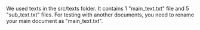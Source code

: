We used texts in the src/texts folder. It contains 1 "main_text.txt" file and 5 "sub_text.txt" files.
For testing with another documents, you need to rename your main document as "main_text.txt".
